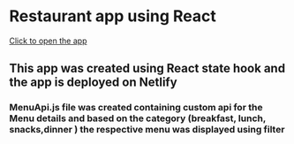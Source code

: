 
# Restaurant app using React
[Click to open the app ](https://restaurant-reactstate.netlify.app/)

## This app was created using React state hook and the app is deployed on Netlify 

### MenuApi.js file was created containing custom api for the Menu details and based on the category (breakfast, lunch, snacks,dinner ) the respective menu was displayed using filter 

